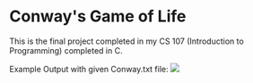 # Conway's Game of Life

This is the final project completed in my CS 107 (Introduction to Programming) completed in C.



Example Output with given Conway.txt file:
![](https://i.imgur.com/FIgFDPq.png)
